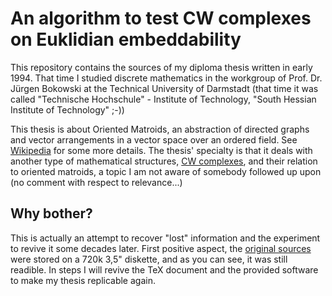 # An algorithm to test CW complexes on Euklidian embeddability
This repository contains the sources of my diploma thesis written in early 1994. That time I studied discrete mathematics in the workgroup of Prof. Dr. Jürgen Bokowski at the Technical University of Darmstadt (that time it was called "Technische Hochschule" - Institute of Technology, "South Hessian Institute of Technology" ;-))

This thesis is about Oriented Matroids, an abstraction of directed graphs and vector arrangements in a vector space over an ordered field. See [Wikipedia](https://en.wikipedia.org/wiki/Oriented_matroid) for some more details. The thesis' specialty is that it deals with another type of mathematical structures, [CW complexes](https://en.wikipedia.org/wiki/CW_complex), and their relation to oriented matroids, a topic I am not aware of somebody followed up upon (no comment with respect to relevance...)

## Why bother?
This is actually an attempt to recover "lost" information and the experiment to revive it some decades later. First positive aspect, the [original sources](/original) were stored on a 720k 3,5" diskette, and as you can see, it was still readible.
In steps I will revive the TeX document and the provided software to make my thesis replicable again.